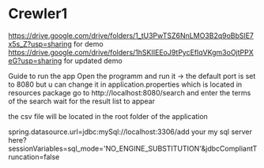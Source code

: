 # Crewler1
https://drive.google.com/drive/folders/1_tU3PwTSZ6NnLMO3B2q9oBbSlE7x5s_Z?usp=sharing for demo
https://drive.google.com/drive/folders/1hSKIIEEoJ9tPycEflqVKgm3oOjtPPXeG?usp=sharing for updated demo


Guide to run the app
Open the programm and run it -> the default port is set to 8080 but u can change it in application.properties which is located in resources package
go to http://localhost:8080/search and enter the terms of the search 
wait for the result list to appear

the csv file will be located in the root folder of the application

spring.datasource.url=jdbc:mySql://localhost:3306/add your my sql server here?sessionVariables=sql_mode='NO_ENGINE_SUBSTITUTION'&jdbcCompliantTruncation=false

